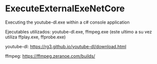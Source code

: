 # ExecuteExternalExeNetCore
Executing the youtube-dl.exe within a c# console application

Ejecutables utilizados: youtube-dl.exe, ffmpeg.exe (este ultimo a su vez utiliza ffplay.exe, ffprobe.exe)

youtube-dl: https://rg3.github.io/youtube-dl/download.html

ffmpeg: https://ffmpeg.zeranoe.com/builds/